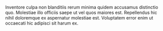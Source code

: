 Inventore culpa non blanditiis rerum minima quidem accusamus distinctio quo. Molestiae illo officiis saepe ut vel quos maiores est. Repellendus hic nihil doloremque ex aspernatur molestiae est. Voluptatem error enim ut occaecati hic adipisci sit harum ex.
